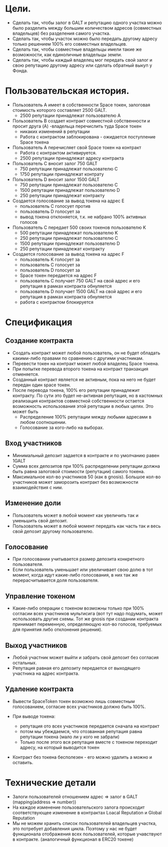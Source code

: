 # Цели.

* Сделать так, чтобы залог в GALT и репутацию одного участка можно было разделить между большим количеством адресов (совместных владельцев) без разделения самого участка.
* Сделать так, чтобы участок можно было передать другому адресу только решением 100% его совместных владельцев.
* Сделать так, чтобы совместные владельцы имели такие же возможности, как единоличные владельцы земли.
* Сделать так, чтобы каждый владелец мог передать свой залог и свою репутацию другому адресу или сделать обратный выкуп у Фонда.

# Пользовательская история.

* Пользователь A имеет в собственности Space токен, залоговая стоимость которого составляет 2500 GALT.
	* 2500 репутации принадлежат пользователю А
* Пользователь B создает контракт совместной собственности и просит друга (A) -владельца перечислить туда Space токен
	* никаких изменений в репутации
	* Работа с контрактом заблокирована - ожидается поступление Space токена
* Пользователь A перечисляет свой Space токен на контракт
	* Работа с контрактом активируется.
	* 2500 репутации принадлежат адресу контракта
* Пользователь C вносит залог 750 GALT
	* 750 репутации принадлежат пользователю C
	* 1750 репутации принадлежат контрату
* Пользователь D вносит залог 1500 GALT
	* 750 репутации принадлежат пользователю С
	* 1500 репутации принадлежат пользователю D
	* 250 репутации принадлежат контракту
* Создается голосование за вывод токена на адрес E
	* пользователь C голосует против
	* пользователь D голосует за
	* вывод токена отклоняется, т.к. не набрано 100% активных голосов
* Пользователь C передает 500 своих токенов пользователю K
	* 500 репутации принадлежат пользователю K
	* 250 репутации принадлежат пользователю С
	* 1500 репутации принадлежат пользователю D
	* 250 репутации принадлежат контракту
* Создается голосование за вывод токена на адрес F
	* пользователь K голосует за
	* пользователь C голосует за
	* пользователь D голосует за
	* Space токен передается на адрес F
	* пользователь C получает 750 GALT на свой адрес и его репутация в рамках контракта обнуляется
	* пользователь D получает 1500 GALT на свой адрес и его репутация в рамках контракта обнуляется
	* работа с контрактом блокируется

# Спецификация
## Создание контракта
* Создать контракт может любой пользователь, он не будет обладать какими-либо правами по сравнению с другими участникам.
* Перевести токен на контракт может любой владелец Space токена.
* При попытке перевода второго токена на контракт транзакция отменяется.
* Созданный контракт является не активным, пока на него не будет передан один space токен.
* После перевода токена, 100% его репутации принадлежит контракту. По сути это будет не-активная репутация, но в кастомных реализация контрактов совместной собственности остается возможность использования этой репутации в любых целях. Это может быть 
    * Распределение 100% репутации между любыми адресами в любом соотношении.
    * Голосование за кого-либо на выборах.

## Вход участников
* Минимальный депозит задается в контракте и по умолчанию равен 1GALT
* Сумма всех депозитов при 100% распределении репутации должна быть равна залоговой стоимости (репутации) самого токена.
* Максимальное кол-во участников 50 (как в gnosis). Большое кол-во участников может заморозить контракт без возможности взаимодействия с ним.

## Изменение доли
* Пользователь может в любой момент как увеличить так и уменьшить свой депозит.
* Пользователь может в любой момент передать как часть так и весь свой депозит другому пользователю.

## Голосование
* При голосовании учитывается размер депозита конкретного пользователя.
* Если пользователь уменьшает или увеличивает свою долю в тот момент, когда идут какие-либо голосования, в них так же перерасчитывается доля пользователя.

## Управление токеном
* Какие-либо операции с токеном возможны только при 100% согласии всех участников мультисига (вот тут надо подумать, может использовать другие схемы. Тот же gnosis при создании контракта принимает переменную, определяющую кол-во голосов, требуемых для принятия либо отклонения решения).

## Выход участников
* Любой участник может выйти и забрать свой депозит без согласия остальных.
* Репутация равная его депозиту передается от выходящего участника на адрес контракта.

## Удаление контракта
* Вывести SpaceToken токен возможно лишь совместным голосованием, согласие всех участников должно быть 100%.
* При выводе токена:
    * репутация ото всех участников передается сначала на контракт
    * потом мы убеждаемся, что отозванная репутация равна репутации токена (мало ли у кого не забрали)
    * Только после этого вся репутация вместе с токеном переходит адресу, на который выводится токен

* Контракт без токена бесполезен - его можно удалить а можно и оставить.

# Технические детали
* Залоги пользователей отношением адрес => залог в GALT (mapping(address => number))
* На каждое изменение пользовательского залога происходит соответствующее изменение в контрактах Loacal Reputation и Global Reputation
* Мы не можем хранить список пользователей владельцев участка, это потребует добавления цикла. Поэтому у нас не будет функционала отображения всех пользователей, которые учавствуют в контракте. (аналогичный функционал в ERC20 токене)
